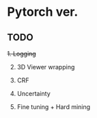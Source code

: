 # Pytorch ver.

## TODO

~~1. Logging~~

2. 3D Viewer wrapping

3. CRF

4. Uncertainty

5. Fine tuning + Hard mining
